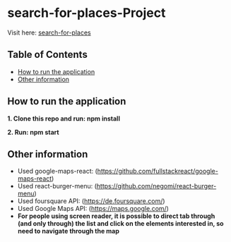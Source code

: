 ﻿# search-for-places-Project

Visit here: [search-for-places](https://search-for-places.appspot.com/)

## Table of Contents

* [How to run the application](#how-to-run-the-app)
* [Other information](#other-information)

## How to run the application

**1. Clone this repo and run: npm install**

**2. Run: npm start**

## Other information

* Used google-maps-react: (https://github.com/fullstackreact/google-maps-react)
* Used react-burger-menu: (https://github.com/negomi/react-burger-menu)
* Used foursquare API: (https://de.foursquare.com/)
* Used Google Maps API: (https://maps.google.com/)
* **For people using screen reader, it is possible to direct tab through (and only through) the list and click on the elements interested in, so need to navigate through the map**
